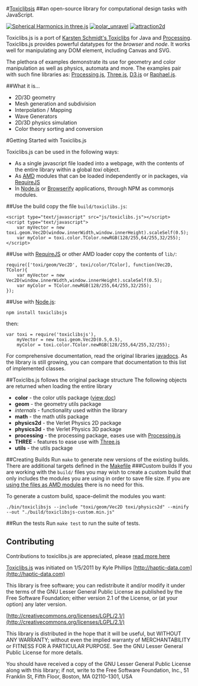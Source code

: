 #[Toxiclibsjs](http://haptic-data.com/toxiclibsjs) 
##an open-source library for computational design tasks with JavaScript. 

[![Spherical Harmonics in three.js](http://s3.amazonaws.com/toxiclibsjs/images/sphericalHarmonicsThree.jpg)](http://haptic-data.com/toxiclibsjs/examples/SphericalHarmonics_threejs.html)
[![polar_unravel](http://s3.amazonaws.com/toxiclibsjs/images/polarUnravel.gif)](http://haptic-data.com/toxiclibsjs/examples/PolarUnravel_pjs.html)
[![attraction2d](http://s3.amazonaws.com/toxiclibsjs/images/attraction2d.gif)](http://haptic-data.com/toxiclibsjs/examples/Attraction2D_pjs.html)

Toxiclibs.js is a port of [Karsten Schmidt's Toxiclibs](http://toxiclibs.org) for Java and [Processing](http://processing.org). Toxiclibs.js provides powerful datatypes for the _browser_ and _node_. It works well for manipulating any DOM element, including Canvas and SVG.

The plethora of examples demonstrate its use for geometry and color manipulation as well as physics, automata and more. The examples pair with such fine libraries as: [Processing.js](http://processingjs.org), [Three.js](http://github.com/mrdoob/three.js), [D3.js](http://github.com/mbostock/d3) or [Raphael.js](http://raphaeljs.com).

##What it is…
-	2D/3D geometry
-	Mesh generation and subdivision
-	Interpolation / Mapping
-	Wave Generators
-	2D/3D physics simulation
-	Color theory sorting and conversion



#Getting Started with Toxiclibs.js

Toxiclibs.js can be used in the following ways:

*	As a single javascript file loaded into a webpage, with the contents of the entire library within a global *toxi* object.
*	As [AMD](https://github.com/amdjs/amdjs-api/wiki/AMD) modules that can be loaded independently or in packages, via [RequireJS](http://requirejs.org)
*	In [Node.js](http://nodejs.org) or [Browserify](http://browserify.org/) applications, through NPM as commonjs modules.

##Use the build
copy the file `build/toxiclibs.js`:

	<script type="text/javascript" src="js/toxiclibs.js"></script>
	<script type="text/javascript">
		var myVector = new toxi.geom.Vec2D(window.innerWidth,window.innerHeight).scaleSelf(0.5);
		var myColor = toxi.color.TColor.newRGB(128/255,64/255,32/255);
	</script>
##Use with [RequireJS](http://requirejs.org) or other AMD loader
copy the contents of `lib/`:

	require(['toxi/geom/Vec2D', toxi/color/TColor], function(Vec2D, TColor){
		var myVector = new Vec2D(window.innerWidth,window.innerHeight).scaleSelf(0.5);
		var myColor = TColor.newRGB(128/255,64/255,32/255);
	});
##Use with [Node.js](http://nodejs.org):

	npm install toxiclibsjs
then:

	var	toxi = require('toxiclibsjs'),
		myVector = new toxi.geom.Vec2D(0.5,0.5),
		myColor = toxi.color.TColor.newRGB(128/255,64/255,32/255);

For comprehensive documentation, read the original libraries [javadocs](http://toxiclibs.org/javadocs/). As the library is still growing, you can compare that documentation to this list of implemented classes.


##Toxiclibs.js follows the original package structure
The following objects are returned when loading the entire library


* **color** - the color utils package ([view doc](https://github.com/hapticdata/toxiclibsjs/blob/master/docs/colorutils.md))
* **geom** - the geometry utils package
* *internals* - functionality used within the library
* **math** - the math utils package
* **physics2d** - the Verlet Physics 2D package
* **physics3d** - the Verlet Physics 3D package
* **processing** - the processing package, eases use with [Processing.js](http://processingjs.org)
* **THREE** - features to ease use with [Three.js](http://github.com/mrdoob/three.js)
* **utils** - the utils package

##Creating Builds
Run `make` to generate new versions of the existing builds. There are additional targets defined in the [Makefile](https://github.com/hapticdata/toxiclibsjs/blob/release/Makefile)
###Custom builds
If you are working with the `build/` files you may wish to create a custom build that only includes the modules you are using in order to save file size. If you are [using the files as AMD modules](#use-with-requirejs-or-other-amd-loader) there is no need for this.

To generate a custom build, space-delimit the modules you want:

	./bin/toxiclibsjs --include "toxi/geom/Vec2D toxi/physics2d" --minify --out "./build/toxiclibsjs-custom.min.js"

##Run the tests
Run `make test` to run the suite of tests.

## Contributing
Contributions to toxiclibs.js are appreciated, please [read more here](https://github.com/hapticdata/toxiclibsjs/blob/master/docs/contributing.md)



[Toxiclibs.js](http://haptic-data.com/toxiclibsjs) was initiated on 1/5/2011 by Kyle Phillips [http://haptic-data.com](http://haptic-data.com)



This library is free software; you can redistribute it and/or
modify it under the terms of the GNU Lesser General Public
License as published by the Free Software Foundation; either
version 2.1 of the License, or (at your option) any later version.

[http://creativecommons.org/licenses/LGPL/2.1/](http://creativecommons.org/licenses/LGPL/2.1/)

This library is distributed in the hope that it will be useful,
but WITHOUT ANY WARRANTY; without even the implied warranty of
MERCHANTABILITY or FITNESS FOR A PARTICULAR PURPOSE.  See the GNU
Lesser General Public License for more details.

You should have received a copy of the GNU Lesser General Public
License along with this library; if not, write to the Free Software
Foundation, Inc., 51 Franklin St, Fifth Floor, Boston, MA 02110-1301, USA
